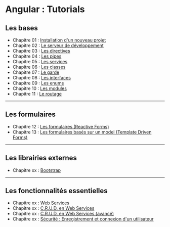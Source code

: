 # Angular : Tutorials

## Les bases

- Chapitre 01 : [Installation d'un nouveau projet](https://github.com/OSW3-Campus/Angular-tutorials/tree/chapter-01)
- Chapitre 02 : [Le serveur de développement](https://github.com/OSW3-Campus/Angular-tutorials/tree/chapter-02)
- Chapitre 03 : [Les directives](https://github.com/OSW3-Campus/Angular-tutorials/tree/chapter-03)
- Chapitre 04 : [Les pipes](https://github.com/OSW3-Campus/Angular-tutorials/tree/chapter-04)
- Chapitre 05 : [Les services](https://github.com/OSW3-Campus/Angular-tutorials/tree/chapter-05)
- Chapitre 06 : [Les classes](https://github.com/OSW3-Campus/Angular-tutorials/tree/chapter-06)
- Chapitre 07 : [Le garde](https://github.com/OSW3-Campus/Angular-tutorials/tree/chapter-07)
- Chapitre 08 : [Les interfaces](https://github.com/OSW3-Campus/Angular-tutorials/tree/chapter-08)
- Chapitre 09 : [Les enums](https://github.com/OSW3-Campus/Angular-tutorials/tree/chapter-09)
- Chapitre 10 : [Les modules](https://github.com/OSW3-Campus/Angular-tutorials/tree/chapter-10)
- Chapitre 11 : [Le routage](https://github.com/OSW3-Campus/Angular-tutorials/tree/chapter-11)


---

## Les formulaires

- Chapitre 12 : [Les formulaires (Reactive Forms)](https://github.com/OSW3-Campus/Angular-tutorials/tree/reactive-form)
- Chapitre 13 : [Les formulaires basés sur un model (Template Driven Forms)](https://github.com/OSW3-Campus/Angular-tutorials/tree/template-driven-form)


---

## Les librairies externes

- Chapitre xx : [Bootstrap](https://github.com/OSW3-Campus/Angular-tutorials/tree/bootstrap)


---

## Les fonctionnalités essentielles

- Chapitre xx : [Web Services](https://github.com/OSW3-Campus/Angular-tutorials/tree/web-services)
- Chapitre xx : [C.R.U.D. en Web Services](https://github.com/OSW3-Campus/Angular-tutorials/tree/crud-web-services)
- Chapitre xx : [C.R.U.D. en Web Services (avancé)](https://github.com/OSW3-Campus/Angular-tutorials/tree/crud-web-services-advanced)
- Chapitre xx : [Sécurité : Enregistrement et connexion d'un utilisateur](https://github.com/OSW3-Campus/Angular-tutorials/tree/security)